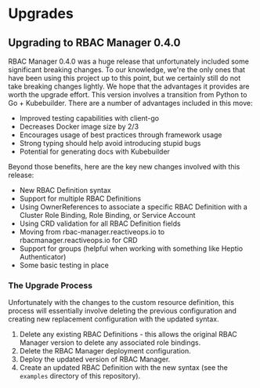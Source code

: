 # Upgrades

## Upgrading to RBAC Manager 0.4.0
RBAC Manager 0.4.0 was a huge release that unfortunately included some significant breaking changes. To our knowledge, we're the only ones that have been using this project up to this point, but we certainly still do not take breaking changes lightly. We hope that the advantages it provides are worth the upgrade effort. This version involves a transition from Python to Go + Kubebuilder. There are a number of advantages included in this move:

- Improved testing capabilities with client-go
- Decreases Docker image size by 2/3
- Encourages usage of best practices through framework usage
- Strong typing should help avoid introducing stupid bugs
- Potential for generating docs with Kubebuilder

Beyond those benefits, here are the key new changes involved with this release:

- New RBAC Definition syntax
- Support for multiple RBAC Definitions
- Using OwnerReferences to associate a specific RBAC Definition with a Cluster Role Binding, Role Binding, or Service Account
- Using CRD validation for all RBAC Definition fields
- Moving from rbac-manager.reactiveops.io to rbacmanager.reactiveops.io for CRD
- Support for groups (helpful when working with something like Heptio Authenticator)
- Some basic testing in place

### The Upgrade Process
Unfortunately with the changes to the custom resource definition, this process will essentially involve deleting the previous configuration and creating new replacement configuration with the updated syntax.

1. Delete any existing RBAC Definitions - this allows the original RBAC Manager version to delete any associated role bindings.
2. Delete the RBAC Manager deployment configuration.
3. Deploy the updated version of RBAC Manager.
4. Create an updated RBAC Definition with the new syntax (see the `examples` directory of this repository).